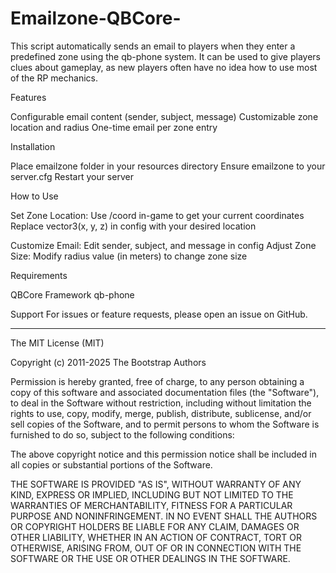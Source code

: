 # Emailzone-QBCore-
This script automatically sends an email to players when they enter a predefined zone using the qb-phone system. It can be used to give players clues about gameplay, as new players often have no idea how to use most of the RP mechanics.

Features

Configurable email content (sender, subject, message)
Customizable zone location and radius
One-time email per zone entry


Installation

Place emailzone folder in your resources directory
Ensure emailzone to your server.cfg
Restart your server

How to Use

Set Zone Location:
Use /coord in-game to get your current coordinates
Replace vector3(x, y, z) in config with your desired location

Customize Email:
Edit sender, subject, and message in config
Adjust Zone Size:
Modify radius value (in meters) to change zone size

Requirements

QBCore Framework
qb-phone

Support
For issues or feature requests, please open an issue on GitHub.

____
The MIT License (MIT)

Copyright (c) 2011-2025 The Bootstrap Authors

Permission is hereby granted, free of charge, to any person obtaining a copy
of this software and associated documentation files (the "Software"), to deal
in the Software without restriction, including without limitation the rights
to use, copy, modify, merge, publish, distribute, sublicense, and/or sell
copies of the Software, and to permit persons to whom the Software is
furnished to do so, subject to the following conditions:

The above copyright notice and this permission notice shall be included in
all copies or substantial portions of the Software.

THE SOFTWARE IS PROVIDED "AS IS", WITHOUT WARRANTY OF ANY KIND, EXPRESS OR
IMPLIED, INCLUDING BUT NOT LIMITED TO THE WARRANTIES OF MERCHANTABILITY,
FITNESS FOR A PARTICULAR PURPOSE AND NONINFRINGEMENT. IN NO EVENT SHALL THE
AUTHORS OR COPYRIGHT HOLDERS BE LIABLE FOR ANY CLAIM, DAMAGES OR OTHER
LIABILITY, WHETHER IN AN ACTION OF CONTRACT, TORT OR OTHERWISE, ARISING FROM,
OUT OF OR IN CONNECTION WITH THE SOFTWARE OR THE USE OR OTHER DEALINGS IN
THE SOFTWARE.
